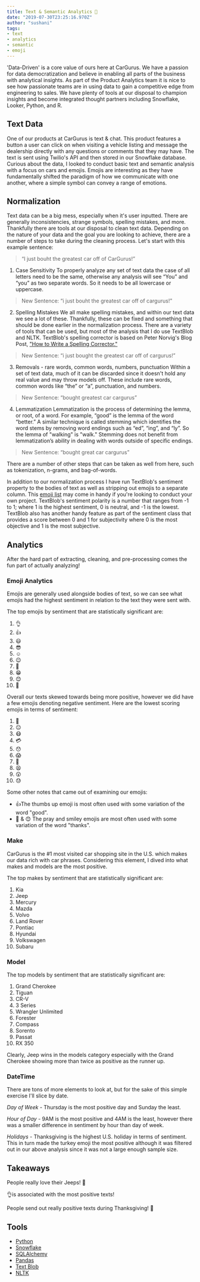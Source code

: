 ```yaml
---
title: Text & Semantic Analytics 📱
date: "2019-07-30T23:25:16.970Z"
author: "sushani" 
tags:
- text
- analytics
- semantic
- emoji
---
```



'Data-Driven' is a core value of ours here at CarGurus. We have a passion for data democratization and believe in enabling all parts of the business with analytical insights. As part of the Product Analytics team it is nice to see how passionate teams are in using data to gain a competitive edge from engineering to sales. We have plenty of tools at our disposal to champion insights and become integrated thought partners including Snowflake, Looker, Python, and R.

## Text Data

One of our products at CarGurus is text & chat. This product features a button a user can click on when visiting a vehicle listing and message the dealership directly with any questions or  comments that they may have. The text is sent using Twilio's API and then stored in our Snowflake database. Curious about the data, I looked to conduct basic text and semantic analysis with a focus on cars and emojis. Emojis are interesting as they have fundamentally shifted the paradigm of how we communicate with one another, where a simple symbol can convey a range of emotions. 

## Normalization

Text data can be a big mess, especially when it's user inputted. There are generally inconsistencies, strange symbols, spelling mistakes, and more. Thankfully there are tools at our disposal to clean text data. Depending on the nature of your data and the goal you are looking to achieve, there are a number of steps to take during the cleaning process. Let's start with this example sentence:

> “I just bouht the greatest car off of CarGurus!” 

1. Case Sensitivity 
To properly analyze any set of text data the case of all letters need to be the same, otherwise any analysis will see “You” and “you” as two separate words. So it needs to be all lowercase or uppercase. 

> New Sentence: “i just bouht the greatest car off of cargurus!” 

2. Spelling Mistakes 
We all make spelling mistakes, and within our text data we see a lot of these. Thankfully, these can be fixed and something that should be done earlier in the normalization process. There are a variety of tools that can be used, but most of the analysis that I do use TextBlob and NLTK. TextBlob's spelling corrector is based on Peter Norvig's Blog Post, ["How to Write a Spelling Corrector."](https://norvig.com/spell-correct.html) 

> New Sentence: “i just bought the greatest car off of cargurus!”

3. Removals - rare words, common words, numbers, punctuation
Within a set of text data, much of it can be discarded since it doesn't hold any real value and may throw models off. These include rare words, common words like “the” or “a”, punctuation, and numbers. 

> New Sentence: “bought greatest car cargurus” 

4. Lemmatization 
Lemmatization is the process of determining the lemma, or root, of a word. For example, “good” is the lemma of the word “better.” A similar technique is called stemming which identifies the word stems by removing word endings such as “ed”, “ing”, and “ly”. So the lemma of "walking" is "walk." Stemming does not benefit from lemmatization’s ability in dealing with words outside of specific endings. 

> New Sentence: “bought great car cargurus” 

There are a number of other steps that can be taken as well from here, such as tokenization, n-grams, and bag-of-words.

In addition to our normalization process I have run TextBlob's sentiment property to the bodies of text as well as stripping out emojis to a separate column. This [emoji list](https://github.com/theraot/emoji) may come in handy if you're looking to conduct your own project. TextBlob's sentiment polarity is a number that ranges from -1 to 1; where 1 is the highest sentiment, 0 is neutral, and -1 is the lowest. TextBlob also has another handy feature as part of the sentiment class that provides a score between 0 and 1 for subjectivity where 0 is the most objective and 1 is the most subjective. 

## Analytics

After the hard part of extracting, cleaning, and pre-processing comes the fun part of actually analyzing! 

### Emoji Analytics

Emojis are generally used alongside bodies of text, so we can see what emojis had the highest sentiment in relation to the text they were sent with. 

The top emojis by sentiment that are statistically significant are: 

1. 👌
2. 👍
3. 😃
4. 😎
5. ️☺️
6. 😉
7. 🙂
8. 😁
9. 😊
10. 🙏

Overall our texts skewed towards being more positive, however we did have a few emojis denoting negative sentiment. Here are the lowest scoring emojis in terms of sentiment:

1. 😤
2. 😐
3. 😷
4. 💳
5. 😯
6. 😱
7. 🛑
8. 😫
9. 😲
10. 😓

Some other notes that came out of examining our emojis:

* 👍The thumbs up emoji is most often used with some variation of the word "good". 
* 🙏 & 😊 The pray and smiley emojis are most often used with some variation of the word "thanks". 

### Make

CarGurus is the #1 most visited car shopping site in the U.S. which makes our data rich with car phrases. Considering this element, I dived into what makes and models are the most positive. 

The top makes by sentiment that are statistically significant are:

1. Kia 
2. Jeep
3. Mercury 
4. Mazda
5. Volvo
6. Land Rover
7. Pontiac 
8. Hyundai 
9. Volkswagen 
10. Subaru 

### Model

The top models by sentiment that are statistically significant are:

1. Grand Cherokee 
2. Tiguan 
3. CR-V 
4. 3 Series  
5. Wrangler Unlimited 
6. Forester 
7. Compass 
8. Sorento 
9. Passat 
10. RX 350

Clearly, Jeep wins in the models category especially with the Grand Cherokee showing more than twice as positive as the runner up. 

### DateTime

There are tons of more elements to look at, but for the sake of this simple exercise I'll slice by date. 

*Day of Week* - Thursday is the most positive day and Sunday the least.

*Hour of Day* - 9AM is the most positive and 4AM is the least, however there was a smaller difference in sentiment by hour than day of week. 

*Holidays* - Thanksgiving is the highest U.S. holiday in terms of sentiment. This in turn made the turkey emoji the most positive although it was filtered out in our above analysis since it was not a large enough sample size.


## Takeaways

People really love their Jeeps! 🚗

👌is associated with the most positive texts!

People send out really positive texts during Thanksgiving! 🦃 


## Tools

* [Python](https://www.python.org/)
* [Snowflake](https://www.snowflake.com/)
* [SQLAlchemy](https://pypi.org/project/SQLAlchemy/)
* [Pandas](https://pandas.pydata.org/)
* [Text Blob](https://textblob.readthedocs.io/en/dev/)
* [NLTK](https://www.nltk.org/)